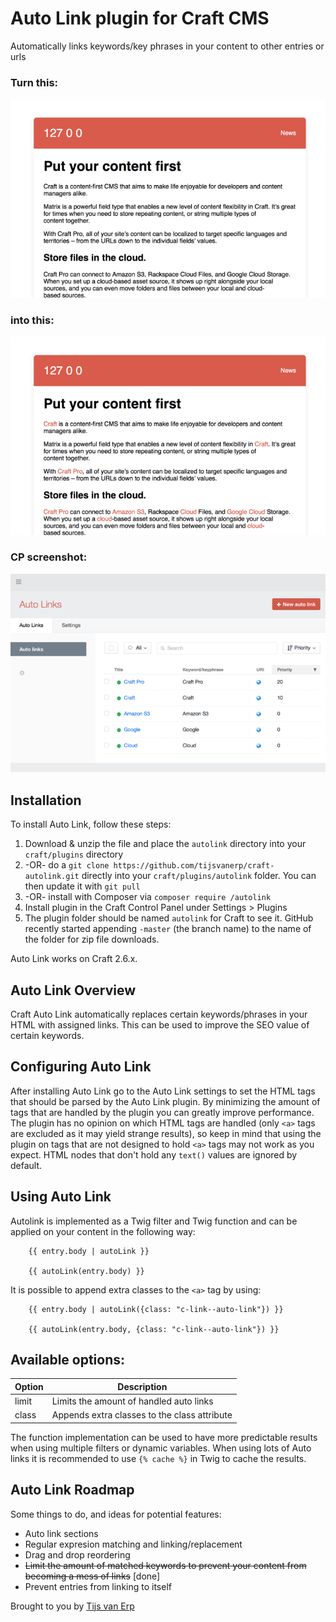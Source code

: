 # Auto Link plugin for Craft CMS

Automatically links keywords/key phrases in your content to other entries or urls
### Turn this:
![Without links](https://raw.githubusercontent.com/tijsvanerp/craft-autolink/master/resources/screenshots/screen2.png)
### into this:
![With links](https://raw.githubusercontent.com/tijsvanerp/craft-autolink/master/resources/screenshots/screen3.png)
### CP screenshot:
![CP](https://raw.githubusercontent.com/tijsvanerp/craft-autolink/master/resources/screenshots/screen1.png)

## Installation

To install Auto Link, follow these steps:

1. Download & unzip the file and place the `autolink` directory into your `craft/plugins` directory
2.  -OR- do a `git clone https://github.com/tijsvanerp/craft-autolink.git` directly into your `craft/plugins/autolink` folder.  You can then update it with `git pull`
3.  -OR- install with Composer via `composer require /autolink`
4. Install plugin in the Craft Control Panel under Settings > Plugins
5. The plugin folder should be named `autolink` for Craft to see it.  GitHub recently started appending `-master` (the branch name) to the name of the folder for zip file downloads.

Auto Link works on Craft 2.6.x.

## Auto Link Overview

Craft Auto Link automatically replaces certain keywords/phrases in your HTML with assigned links. This can be used to improve the SEO value of certain keywords.

## Configuring Auto Link
After installing Auto Link go to the Auto Link settings to set the HTML tags that should be parsed by the Auto Link plugin. By minimizing the amount of tags that are handled by the plugin you can greatly improve performance. The plugin has no opinion on which HTML tags are handled (only `<a>` tags are excluded as it may yield strange results), so keep in mind that using the plugin on tags that are not designed to hold `<a>` tags may not work as you expect. HTML nodes that don't hold any `text()` values are ignored by default.
## Using Auto Link

Autolink is implemented as a Twig filter and Twig function and can be applied on your content in the following way:
```twig
    {{ entry.body | autoLink }}

    {{ autoLink(entry.body) }}
```
It is possible to append extra classes to the `<a>` tag by using:
```twig
    {{ entry.body | autoLink({class: "c-link--auto-link"}) }}

    {{ autoLink(entry.body, {class: "c-link--auto-link"}) }}
```

## Available options:
| Option | Description                                  |
|--------|----------------------------------------------|
| limit  | Limits the amount of handled auto links      |
| class  | Appends extra classes to the class attribute |

The function implementation can be used to have more predictable results when using multiple filters or dynamic variables.
When using lots of Auto links it is recommended to use `{% cache %}` in Twig to cache the results.

## Auto Link Roadmap

Some things to do, and ideas for potential features:
* Auto link sections
* Regular expresion matching and linking/replacement
* Drag and drop reordering
* ~~Limit the amount of matched keywords to prevent your content from becoming a mess of links~~ [done]
* Prevent entries from linking to itself

Brought to you by [Tijs van Erp](https://github.com/tijsvanerp)

